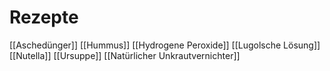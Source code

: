 # Rezepte
[[Aschedünger]]
[[Hummus]]
[[Hydrogene Peroxide]]
[[Lugolsche Lösung]]
[[Nutella]]
[[Ursuppe]]
[[Natürlicher Unkrautvernichter]]